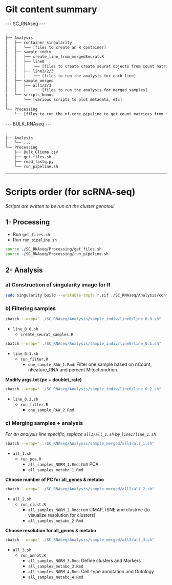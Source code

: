 # Git content summary

--- SC_RNAseq ---
``` bash
.
├── Analysis
│   ├── container_singularity
│   │   └── [files to create an R container]
│   ├── sample_indiv
│   │   ├── create_line_from_mergedSeurat.R
│   │   ├── line0
│   │   │   └── [files to create create seurat objects from count matrix + Filtering]
│   │   ├── line1/2/3
│   │   │   └── [files to run the analysis for each line]
│   ├── sample_merged
│   │   ├── all1/2/3
│   │   │   └── [files to run the analysis for merged samples]
│   └── scripts_bonus
│       └── [various scripts to plot metadata, etc]
│   
└── Processing
    └── [files to run the nf-core pipeline to get count matrices from fastq files]
```  

--- BULK_RNAseq ---
``` bash
.
├── Analysis
│   └── ... 
└── Processing
    ├── Bulk_Glioma.csv
    ├── get_files.sh
    ├── read_fastq.py
    └── run_pipeline.sh
```
------------------------------------------------------------------------
# Scripts order (for scRNA-seq)

*Scripts are written to be run on the cluster genotoul*

## 1- Processing

-   Run `get_files.sh`
-   Run `run_pipeline.sh`

``` bash
source ./SC_RNAseq/Processing/get_files.sh
source ./SC_RNAseq/Processing/run_pipeline.sh
```

## 2- Analysis

### a) Construction of singularity image for R
``` bash
sudo singularity build --writable-tmpfs r.sif ./SC_RNAseq/Analysis/container_singularity/singularity-r.def
```

### b) Filtering samples
``` bash
sbatch --wrap=" ./SC_RNAseq/Analysis/sample_indiv/line0/line_0.0.sh"
```
-   `line_0.0.sh` 
    -   `create_seurat_samples.R`

``` bash
sbatch --wrap=" ./SC_RNAseq/Analysis/sample_indiv/line0/line_0.1.sh"
```
-   `line_0.1.sh` 
    -   `run_filter.R`
        -   `one_sample_RAW_1.Rmd`: Filter one sample based on nCount, nFeature_RNA and percent Mitochondrion.

**Modify args.txt (pc + doublet_rate)**

``` bash
sbatch --wrap=" ./SC_RNAseq/Analysis/sample_indiv/line0/line_0.2.sh"
```
-   `line_0.2.sh` 
    -   `run_filter.R`
        -   `one_sample_RAW_2.Rmd`

### c) Merging samples + analysis
*For an analysis line specific, replace `all1/all_1.sh` by `line1/line_1.sh`*

``` bash
sbatch --wrap=" ./SC_RNAseq/Analysis/sample_merged/all1/all_1.sh"
```
-   `all_1.sh` 
    -   `run_pca.R`
        -   `all_samples_NORM_1.Rmd`: run PCA
        -   `all_samples_metabo_1.Rmd`

**Choose number of PC for all_genes & metabo**

``` bash
sbatch --wrap=" ./SC_RNAseq/Analysis/sample_merged/all2/all_2.sh"
```
-   `all_2.sh` 
    -   `run_clust.R`
        -   `all_samples_NORM_2.Rmd`: run UMAP, tSNE and clustree (to visualize resolution for clusters)
        -   `all_samples_metabo_2.Rmd`

**Choose resolution for all_genes & metabo**

``` bash
sbatch --wrap=" ./SC_RNAseq/Analysis/sample_merged/all3/all_3.sh"
```
-   `all_3.sh` 
    -   `run_annot.R`
        -   `all_samples_NORM_3.Rmd`: Define clusters and Markers
        -   `all_samples_metabo_3.Rmd`
        -   `all_samples_NORM_4.Rmd`: Cell-type annotation and Ontology
        -   `all_samples_metabo_4.Rmd`

